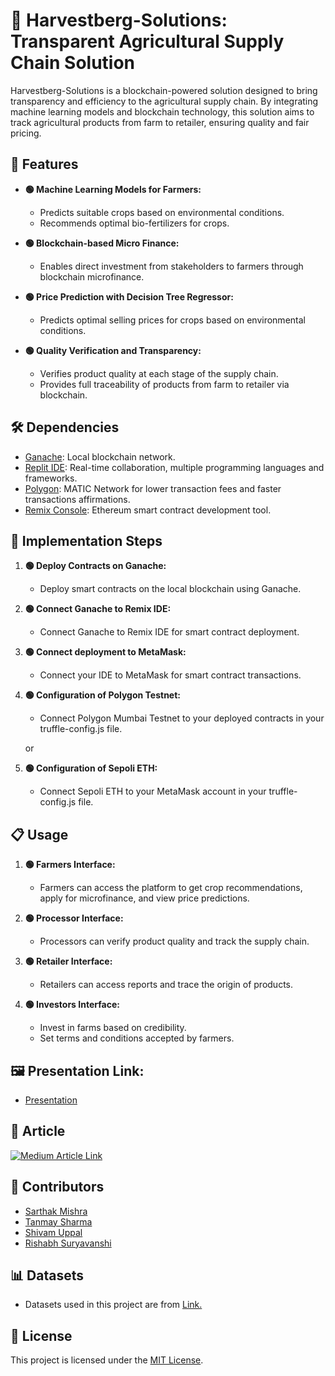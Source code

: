 # 🌱 **Harvestberg-Solutions: Transparent Agricultural Supply Chain Solution**

Harvestberg-Solutions is a blockchain-powered solution designed to bring transparency and efficiency to the agricultural supply chain. By integrating machine learning models and blockchain technology, this solution aims to track agricultural products from farm to retailer, ensuring quality and fair pricing.


## 🚀 Features

- **🟢 Machine Learning Models for Farmers:**
  - Predicts suitable crops based on environmental conditions.
  - Recommends optimal bio-fertilizers for crops.

- **🟢 Blockchain-based Micro Finance:**
  - Enables direct investment from stakeholders to farmers through blockchain microfinance.

- **🟢 Price Prediction with Decision Tree Regressor:**
  - Predicts optimal selling prices for crops based on environmental conditions.

- **🟢 Quality Verification and Transparency:**
  - Verifies product quality at each stage of the supply chain.
  - Provides full traceability of products from farm to retailer via blockchain.


## 🛠️ Dependencies

- [Ganache](https://www.trufflesuite.com/ganache): Local blockchain network.
- [Replit IDE](https://replit.com/): Real-time collaboration, multiple programming languages and frameworks.
- [Polygon](https://polygon.technology/): MATIC Network for lower transaction fees and faster transactions affirmations.
- [Remix Console](https://remix.ethereum.org/): Ethereum smart contract development tool.


## 🔧 Implementation Steps

1. **🟢 Deploy Contracts on Ganache:**
   - Deploy smart contracts on the local blockchain using Ganache.

2. **🟢 Connect Ganache to Remix IDE:**
   - Connect Ganache to Remix IDE for smart contract deployment.
  
3. **🟢 Connect deployment to MetaMask:**
   - Connect your IDE to MetaMask for smart contract transactions.

4. **🟢 Configuration of Polygon Testnet:**
   - Connect Polygon Mumbai Testnet to your deployed contracts in your truffle-config.js file.

   or

4. **🟢 Configuration of Sepoli ETH:**
   - Connect Sepoli ETH to your MetaMask account in your truffle-config.js file.


## 📋 Usage

1. **🟢 Farmers Interface:**
   - Farmers can access the platform to get crop recommendations, apply for microfinance, and view price predictions.

2. **🟢 Processor Interface:**
   - Processors can verify product quality and track the supply chain.

3. **🟢 Retailer Interface:**
   - Retailers can access reports and trace the origin of products.
  
4. **🟢 Investors Interface:**
   - Invest in farms based on credibility.
   - Set terms and conditions accepted by farmers.


## 🖼️ Presentation Link: 
- [Presentation](https://prezi.com/view/Ou9kj4uE0gNYn6VqRP13/)

## 📰 Article 
[![Medium Article Link](https://img.shields.io/badge/Medium-12100E?logo=medium&logoColor=white)](https://medium.com/@sarthakm890/harvestberg-solutions-7de03d22cbfd)


## 🤝 Contributors

- [Sarthak Mishra](https://github.com/Sarthak-Mishra-5)
- [Tanmay Sharma](https://github.com/cbof16)
- [Shivam Uppal](https://github.com/shivamuppal2318)
- [Rishabh Suryavanshi](https://github.com/rishh01)


## 📊 Datasets
  * Datasets used in this project are from [Link.](https://data.gov.in/)


## 📜 License

This project is licensed under the [MIT License](LICENSE).

